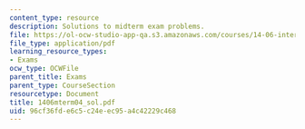 ```yaml
---
content_type: resource
description: Solutions to midterm exam problems.
file: https://ol-ocw-studio-app-qa.s3.amazonaws.com/courses/14-06-intermediate-macroeconomic-theory-spring-2004/96cf36fde6c5c24eec95a4c42229c468_1406mterm04_sol.pdf
file_type: application/pdf
learning_resource_types:
- Exams
ocw_type: OCWFile
parent_title: Exams
parent_type: CourseSection
resourcetype: Document
title: 1406mterm04_sol.pdf
uid: 96cf36fd-e6c5-c24e-ec95-a4c42229c468
---
```

